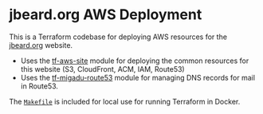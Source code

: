 # jbeard.org AWS Deployment

This is a Terraform codebase for deploying AWS resources for the
[jbeard.org](https://jbeard.org) website.

* Uses the [tf-aws-site](https://github.com/joshbeard/tf-aws-site) module for
  deploying the common resources for this website (S3, CloudFront, ACM, IAM, Route53)
* Uses the [tf-migadu-route53](https://github.com/joshbeard/tf-migadu-route53)
  module for managing DNS records for mail in Route53.

The [`Makefile`](Makefile) is included for local use for running Terraform in Docker.
